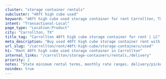 ```yaml
---
cluster: "storage container rentals"
subcluster: "40ft high cube used"
keyword: "40ft high cube used storage container for rent Carrollton, TX"
intent: "Transactional-Local"
page_type: "Location-Product"
city: "Carrollton, TX"
title_tag: "Carrollton 40ft high cube storage container for rent | LC"
meta_description: "Buy used 40ft high cube storage container rent with local delivery in Carrollton, TX. LC Container — local Since 2003. Request a fast quote today."
url_slug: "/carrollton/rent/40ft-high-cube/storage-containers/used"
h1: "Rent 40ft high cube used storage container in Carrollton"
internal_links: "/carrollton/storage-containers/rentals,/delivery"
priority: 2
notes: "State minimum rental terms, monthly rate ranges, delivery/pickup fees, service area."
noindex: true
---
```


<!-- TODO: Add unique city/inventory copy, images, and internal links here. -->
